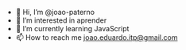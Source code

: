 - 👋 Hi, I’m @joao-paterno
- 👀 I’m interested in aprender
- 🌱 I’m currently learning JavaScript
- 📫 How to reach me joao.eduardo.itp@gmail.com

